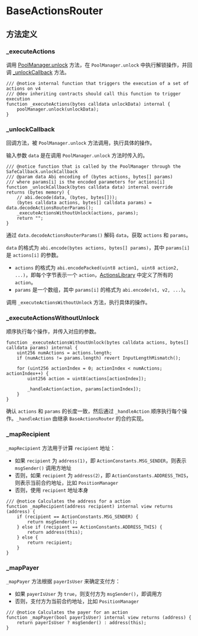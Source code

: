# BaseActionsRouter

## 方法定义

### _executeActions

调用 [PoolManager.unlock](../../v4-core/zh/PoolManager.md#unlock) 方法，在 `PoolManager.unlock` 中执行解锁操作，并回调 [_unlockCallback](#_unlockCallback) 方法。

```solidity
/// @notice internal function that triggers the execution of a set of actions on v4
/// @dev inheriting contracts should call this function to trigger execution
function _executeActions(bytes calldata unlockData) internal {
    poolManager.unlock(unlockData);
}
```

### _unlockCallback

回调方法，被 `PoolManager.unlock` 方法调用，执行具体的操作。

输入参数 `data` 是在调用 `PoolManager.unlock` 方法时传入的。

```solidity
/// @notice function that is called by the PoolManager through the SafeCallback.unlockCallback
/// @param data Abi encoding of (bytes actions, bytes[] params)
/// where params[i] is the encoded parameters for actions[i]
function _unlockCallback(bytes calldata data) internal override returns (bytes memory) {
    // abi.decode(data, (bytes, bytes[]));
    (bytes calldata actions, bytes[] calldata params) = data.decodeActionsRouterParams();
    _executeActionsWithoutUnlock(actions, params);
    return "";
}
```

通过 `data.decodeActionsRouterParams()` 解码 `data`，获取 `actions` 和 `params`。

`data` 的格式为 `abi.encode(bytes actions, bytes[] params)`，其中 `params[i]` 是 `actions[i]` 的参数。

* `actions` 的格式为 `abi.encodePacked(uint8 action1, uint8 action2, ...)`，即每个字节表示一个 `action`，[ActionsLibrary](./ActionsLibrary.md) 中定义了所有的 `action`。
* `params` 是一个数组，其中 `params[i]` 的格式为 `abi.encode(v1, v2, ...)`。

调用 `_executeActionsWithoutUnlock` 方法，执行具体的操作。

### _executeActionsWithoutUnlock

顺序执行每个操作，并传入对应的参数。

```solidity
function _executeActionsWithoutUnlock(bytes calldata actions, bytes[] calldata params) internal {
    uint256 numActions = actions.length;
    if (numActions != params.length) revert InputLengthMismatch();

    for (uint256 actionIndex = 0; actionIndex < numActions; actionIndex++) {
        uint256 action = uint8(actions[actionIndex]);

        _handleAction(action, params[actionIndex]);
    }
}
```

确认 `actions` 和 `params` 的长度一致，然后通过 `_handleAction` 顺序执行每个操作。`_handleAction` 由继承 `BaseActionsRouter` 的合约实现。

### _mapRecipient

`_mapRecipient` 方法用于计算 `recipient` 地址：
* 如果 `recipient` 为 `address(1)`，即 `ActionConstants.MSG_SENDER`，则表示 `msgSender()` 调用方地址
* 否则，如果 `recipient` 为 `address(2）`，即 `ActionConstants.ADDRESS_THIS`，则表示当前合约地址，比如 `PositionManager`
* 否则，使用 `recipient` 地址本身

```solidity
/// @notice Calculates the address for a action
function _mapRecipient(address recipient) internal view returns (address) {
    if (recipient == ActionConstants.MSG_SENDER) {
        return msgSender();
    } else if (recipient == ActionConstants.ADDRESS_THIS) {
        return address(this);
    } else {
        return recipient;
    }
}
```

### _mapPayer

`_mapPayer` 方法根据 `payerIsUser` 来确定支付方：
* 如果 `payerIsUser` 为 `true`，则支付方为 `msgSender()`，即调用方
* 否则，支付方为当前合约地址，比如 `PositionManager`

```solidity
/// @notice Calculates the payer for an action
function _mapPayer(bool payerIsUser) internal view returns (address) {
    return payerIsUser ? msgSender() : address(this);
}
```
